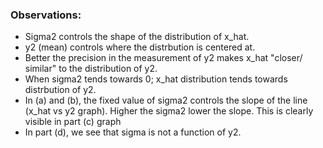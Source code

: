 ### Observations:
- Sigma2 controls the shape of the distribution of x_hat.
- y2 (mean) controls where the distrbution is centered at.
- Better the precision in the measurement of y2 makes x_hat "closer/ similar" to the distribution of y2.
- When sigma2 tends towards 0; x_hat distribution tends towards distrbution of y2.
- In (a) and (b), the fixed value of sigma2 controls the slope of the line (x_hat vs y2 graph). Higher the sigma2 lower the slope. This is clearly visible in part (c) graph
- In part (d), we see that sigma is not a function of y2.

